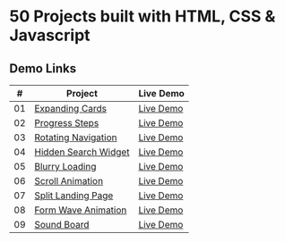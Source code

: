 # 50 Projects built with HTML, CSS & Javascript

## Demo Links

| #   | Project                                                                                                        | Live Demo                                                                                           |
| --- | -------------------------------------------------------------------------------------------------------------- | --------------------------------------------------------------------------------------------------- |
| 01  | [Expanding Cards](https://github.com/ersinctky/50-projects-html-css-js/tree/main/01-expanding-cards)           | [Live Demo](https://ersinctky.github.io/50-projects-html-css-js/01-expanding-cards/index.html)      |
| 02  | [Progress Steps](https://github.com/ersinctky/50-projects-html-css-js/tree/main/02-progress-steps)             | [Live Demo](https://ersinctky.github.io/50-projects-html-css-js/02-progress-steps/index.html)       |
| 03  | [Rotating Navigation](https://github.com/ersinctky/50-projects-html-css-js/tree/main/03-rotating-navigation)   | [Live Demo](https://ersinctky.github.io/50-projects-html-css-js/03-rotating-navigation/index.html)  |
| 04  | [Hidden Search Widget](https://github.com/ersinctky/50-projects-html-css-js/tree/main/04-hidden-search-widget) | [Live Demo](https://ersinctky.github.io/50-projects-html-css-js/04-hidden-search-widget/index.html) |
| 05  | [Blurry Loading](https://github.com/ersinctky/50-projects-html-css-js/tree/main/05-blurry-loading)             | [Live Demo](https://ersinctky.github.io/50-projects-html-css-js/05-blurry-loading/index.html)       |
| 06  | [Scroll Animation](https://github.com/ersinctky/50-projects-html-css-js/tree/main/06-scroll-animation)         | [Live Demo](https://ersinctky.github.io/50-projects-html-css-js/06-scroll-animation/index.html)     |
| 07  | [Split Landing Page](https://github.com/ersinctky/50-projects-html-css-js/tree/main/07-split-landing-page)     | [Live Demo](https://ersinctky.github.io/50-projects-html-css-js/07-split-landing-page/index.html)   |
| 08  | [Form Wave Animation](https://github.com/ersinctky/50-projects-html-css-js/tree/main/08-form-wave-animation)   | [Live Demo](https://ersinctky.github.io/50-projects-html-css-js/08-form-wave-animation/index.html)  |
| 09  | [Sound Board](https://github.com/ersinctky/50-projects-html-css-js/tree/main/09-sound-board)                   | [Live Demo](https://ersinctky.github.io/50-projects-html-css-js/09-sound-board/index.html)          |
